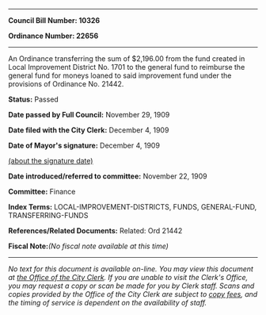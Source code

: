 

********

**Council Bill Number: 10326**
   
**Ordinance Number: 22656**
********

 An Ordinance transferring the sum of $2,196.00 from the fund created in Local Improvement District No. 1701 to the general fund to reimburse the general fund for moneys loaned to said improvement fund under the provisions of Ordinance No. 21442.

**Status:** Passed
   
**Date passed by Full Council:** November 29, 1909
   
**Date filed with the City Clerk:** December 4, 1909
   
**Date of Mayor's signature:** December 4, 1909
   
[(about the signature date)](/~public/approvaldate.htm)
   
   
   
**Date introduced/referred to committee:** November 22, 1909
   
**Committee:** Finance
   
   
**Index Terms:** LOCAL-IMPROVEMENT-DISTRICTS, FUNDS, GENERAL-FUND, TRANSFERRING-FUNDS

**References/Related Documents:** Related: Ord 21442

**Fiscal Note:**_(No fiscal note available at this time)_
********

_No text for this document is available on-line. You may view this document at [the Office of the City Clerk](http://www.seattle.gov/leg/clerk/contactUs.htm). If you are unable to visit the Clerk's Office, you may request a copy or scan be made for you by Clerk staff. Scans and copies provided by the Office of the City Clerk are subject to [copy fees](http://clerk.seattle.gov/~public/clerkfees.htm), and the timing of service is dependent on the availability of staff._

